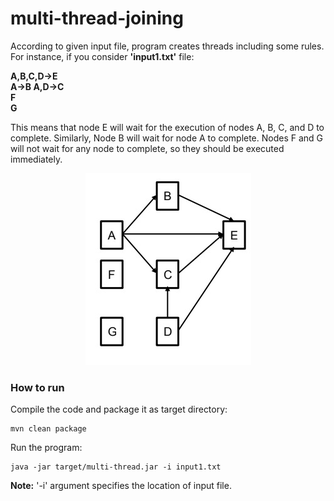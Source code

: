# multi-thread-joining

According to given input file, program creates threads including some rules. For instance, if you consider <b>'input1.txt'</b> file:


<b>A,B,C,D->E
<br>A->B
A,D->C
<br>F
<br>G</b>


This means that node E will wait for the execution of nodes A, B, C, and D to complete.
Similarly, Node B will wait for node A to complete. Nodes F and G will not wait for any node
to complete, so they should be executed immediately.

<p align="center"><img src="example.jpeg"></p>

### How to run

Compile the code and package it as target directory:
```
mvn clean package
```
Run the program:
``` 
java -jar target/multi-thread.jar -i input1.txt
```

<b>Note:</b> '-i' argument specifies the location of input file.
